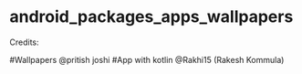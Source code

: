 # android_packages_apps_wallpapers

Credits:

#Wallpapers @pritish joshi
#App with kotlin @Rakhi15 (Rakesh Kommula)